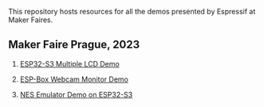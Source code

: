 This repository hosts resources for all the demos presented by Espressif at Maker Faires.

Maker Faire Prague, 2023
------------------------
1. [ESP32-S3 Multiple LCD Demo](https://github.com/espzav/Multiple-LCD-Demo)

2. [ESP-Box Webcam Monitor Demo](https://github.com/espzav/UVC-Camera-and-MSC-LVGL-Example)

3. [NES Emulator Demo on ESP32-S3](https://github.com/espzav/esp32-nesemu/tree/idf_5.0)

